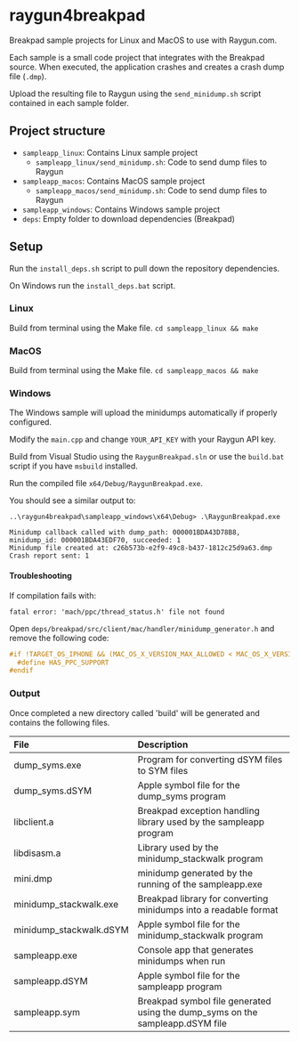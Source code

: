 # raygun4breakpad

Breakpad sample projects for Linux and MacOS to use with Raygun.com.

Each sample is a small code project that integrates with the Breakpad source. When executed, the application crashes and creates a crash dump file (`.dmp`).

Upload the resulting file to Raygun using the `send_minidump.sh` script contained in each sample folder.

## Project structure

- `sampleapp_linux`: Contains Linux sample project
  - `sampleapp_linux/send_minidump.sh`: Code to send dump files to Raygun
- `sampleapp_macos`: Contains MacOS sample project
  - `sampleapp_macos/send_minidump.sh`: Code to send dump files to Raygun
- `sampleapp_windows`: Contains Windows sample project
- `deps`: Empty folder to download dependencies (Breakpad)

## Setup

Run the `install_deps.sh` script to pull down the repository dependencies.

On Windows run the `install_deps.bat` script.

### Linux

Build from terminal using the Make file.
`cd sampleapp_linux && make`

### MacOS 

Build from terminal using the Make file.
`cd sampleapp_macos && make`

### Windows

The Windows sample will upload the minidumps automatically if properly configured.

Modify the `main.cpp` and change `YOUR_API_KEY` with your Raygun API key.

Build from Visual Studio using the `RaygunBreakpad.sln` or use the `build.bat` script if you have `msbuild` installed.

Run the compiled file `x64/Debug/RaygunBreakpad.exe`.

You should see a similar output to:

```
..\raygun4breakpad\sampleapp_windows\x64\Debug> .\RaygunBreakpad.exe

Minidump callback called with dump_path: 000001BDA43D78B8, minidump_id: 000001BDA43EDF70, succeeded: 1
Minidump file created at: c26b573b-e2f9-49c8-b437-1812c25d9a63.dmp
Crash report sent: 1
```

#### Troubleshooting

If compilation fails with:

```
fatal error: 'mach/ppc/thread_status.h' file not found
```

Open `deps/breakpad/src/client/mac/handler/minidump_generator.h` and remove the following code:

```c
#if !TARGET_OS_IPHONE && (MAC_OS_X_VERSION_MAX_ALLOWED < MAC_OS_X_VERSION_10_7)
  #define HAS_PPC_SUPPORT
#endif
```

### Output

Once completed a new directory called 'build' will be generated and contains the following files.

| File                    | Description
|:----------------------- |:----------------------
| dump_syms.exe           | Program for converting dSYM files to SYM files
| dump_syms.dSYM          | Apple symbol file for the dump_syms program
| libclient.a             | Breakpad exception handling library used by the sampleapp program
| libdisasm.a             | Library used by the minidump_stackwalk program
| mini.dmp                | minidump generated by the running of the sampleapp.exe
| minidump_stackwalk.exe  | Breakpad library for converting minidumps into a readable format
| minidump_stackwalk.dSYM | Apple symbol file for the minidump_stackwalk program
| sampleapp.exe           | Console app that generates minidumps when run
| sampleapp.dSYM          | Apple symbol file for the sampleapp program
| sampleapp.sym           | Breakpad symbol file generated using the dump_syms on the sampleapp.dSYM file
